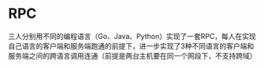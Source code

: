 # RPC
三人分别用不同的编程语言（Go、Java、Python）实现了一套RPC，每人在实现自己语言的客户端和服务端跑通的前提下，进一步实现了3种不同语言的客户端和服务端之间的跨语言调用连通（前提是两台主机要在同一个网段下，不支持跨域）
